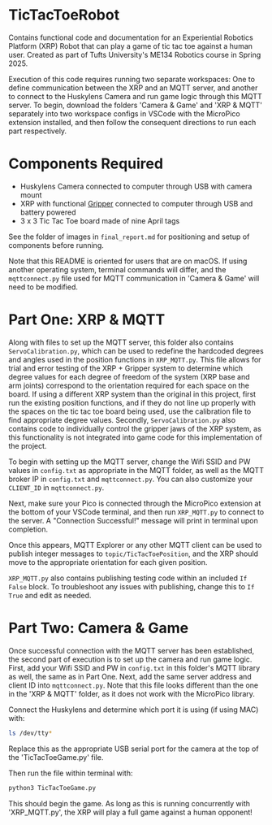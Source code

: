 # TicTacToeRobot
Contains functional code and documentation for an Experiential Robotics Platform (XRP) Robot that can play a game of tic tac toe against a human user. Created as part of Tufts University's ME134 Robotics course in Spring 2025. 

Execution of this code requires running two separate workspaces: One to define communication between the XRP and an MQTT server, and another to connect to the Huskylens Camera and run game logic through this MQTT server. To begin, download the folders 'Camera & Game' and 'XRP & MQTT' separately into two workspace configs in VSCode with the MicroPico extension installed, and then follow the consequent directions to run each part respectively. 

# Components Required
- Huskylens Camera connected to computer through USB with camera mount
- XRP with functional [Gripper](https://www.printables.com/model/919002-xrp-robot-servo-arm-with-grippers/related) connected to computer through USB and battery powered
- 3 x 3 Tic Tac Toe board made of nine April tags

See the folder of images in `final_report.md` for positioning and setup of components before running.

Note that this README is oriented for users that are on macOS. If using another operating system, terminal commands will differ, and the `mqttconnect.py` file used for MQTT communication in 'Camera & Game' will need to be modified. 

# Part One: XRP & MQTT

Along with files to set up the MQTT server, this folder also contains `ServoCalibration.py`, which can be used to redefine the hardcoded degrees and angles used in the position functions in `XRP_MQTT.py`. This file allows for trial and error testing of the XRP + Gripper system to determine which degree values for each degree of freedom of the system (XRP base and arm joints) correspond to the orientation required for each space on the board. If using a different XRP system than the original in this project, first run the existing position functions, and if they do not line up properly with the spaces on the tic tac toe board being used, use the calibration file to find appropriate degree values. Secondly, `ServoCalibration.py` also contains code to individually control the gripper jaws of the XRP system, as this functionality is not integrated into game code for this implementation of the project. 

To begin with setting up the MQTT server, change the Wifi SSID and PW values in `config.txt` as appropriate in the MQTT folder, as well as the MQTT broker IP in `config.txt` and `mqttconnect.py`. You can also customize your `CLIENT_ID` in `mqttconnect.py`.

Next, make sure your Pico is connected through the MicroPico extension at the bottom of your VSCode terminal, and then run `XRP_MQTT.py` to connect to the server. A "Connection Successful!" message will print in terminal upon completion. 

Once this appears, MQTT Explorer or any other MQTT client can be used to publish integer messages to `topic/TicTacToePosition`, and the XRP should move to the appropriate orientation for each given position. 

`XRP_MQTT.py` also contains publishing testing code within an included `If False` block. To troubleshoot any issues with publishing, change this to `If True` and edit as needed.

# Part Two: Camera & Game

Once successful connection with the MQTT server has been established, the second part of execution is to set up the camera and run game logic. First, add your Wifi SSID and PW in `config.txt` in this folder's MQTT library as well, the same as in Part One. Next, add the same server address and client ID into `mqttconnect.py`. Note that this file looks different than the one in the 'XRP & MQTT' folder, as it does not work with the MicroPico library. 

Connect the Huskylens and determine which port it is using (if using MAC) with:

```bash
ls /dev/tty*
```
Replace this as the appropriate USB serial port for the camera at the top of the 'TicTacToeGame.py' file. 

Then run the file within terminal with: 

```bash
python3 TicTacToeGame.py
```
This should begin the game. As long as this is running concurrently with 'XRP_MQTT.py', the XRP will play a full game against a human opponent! 

